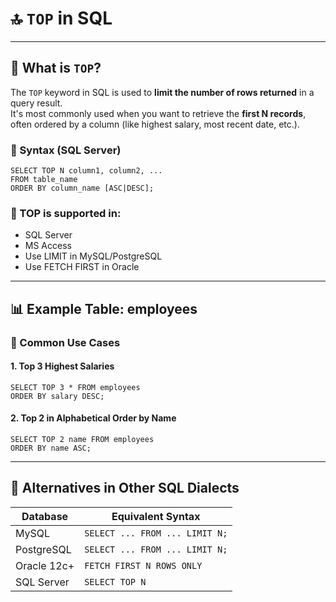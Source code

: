 # 🔝 `TOP` in SQL

---
## 📘 What is `TOP`?

The `TOP` keyword in SQL is used to **limit the number of rows returned** in a query result.  
It's most commonly used when you want to retrieve the **first N records**, often ordered by a column (like highest salary, most recent date, etc.).

### 🧾 Syntax (SQL Server)

```roomsql
SELECT TOP N column1, column2, ...
FROM table_name
ORDER BY column_name [ASC|DESC];
```
### 📝 TOP is supported in:

* SQL Server
* MS Access
* Use LIMIT in MySQL/PostgreSQL
* Use FETCH FIRST in Oracle

---
## 📊 Example Table: employees

### 🔧 Common Use Cases

#### 1. Top 3 Highest Salaries
```roomsql
SELECT TOP 3 * FROM employees
ORDER BY salary DESC;
```
#### 2. Top 2 in Alphabetical Order by Name
```roomsql
SELECT TOP 2 name FROM employees
ORDER BY name ASC;
```
---
## 🧠 Alternatives in Other SQL Dialects
| Database    | Equivalent Syntax              |
| ----------- | ------------------------------ |
| MySQL       | `SELECT ... FROM ... LIMIT N;` |
| PostgreSQL  | `SELECT ... FROM ... LIMIT N;` |
| Oracle 12c+ | `FETCH FIRST N ROWS ONLY`      |
| SQL Server  | `SELECT TOP N`                 |
